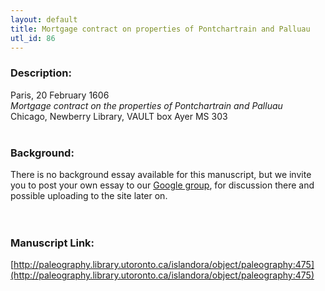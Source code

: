 ```yaml
---
layout: default
title: Mortgage contract on properties of Pontchartrain and Palluau
utl_id: 86
---
```


### Description:

Paris, 20 February 1606<br>
_Mortgage contract on the properties of Pontchartrain and Palluau_<br>
Chicago, Newberry Library, VAULT box Ayer MS 303<br>
 <br>


### Background:

There is no background essay available for this manuscript, but we invite you to post your own essay to our [Google group](https://paleography.library.utoronto.ca/content/group-work), for discussion there and possible uploading to the site later on.<br><br>
 <br>


### Manuscript Link:

[http://paleography.library.utoronto.ca/islandora/object/paleography:475](http://paleography.library.utoronto.ca/islandora/object/paleography:475)